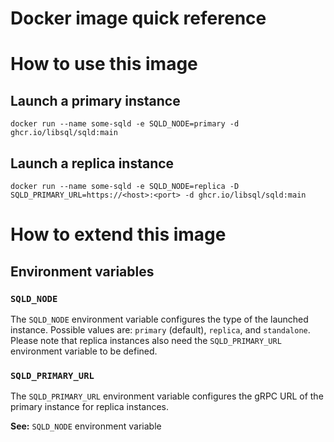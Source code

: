 # Docker image quick reference

# How to use this image

## Launch a primary instance

```
docker run --name some-sqld -e SQLD_NODE=primary -d ghcr.io/libsql/sqld:main
```

## Launch a replica instance

```
docker run --name some-sqld -e SQLD_NODE=replica -D SQLD_PRIMARY_URL=https://<host>:<port> -d ghcr.io/libsql/sqld:main
```

# How to extend this image

## Environment variables

### `SQLD_NODE`

The `SQLD_NODE` environment variable configures the type of the launched instance. Possible values are: `primary` (default), `replica`, and `standalone`.
Please note that replica instances also need the `SQLD_PRIMARY_URL` environment variable to be defined.

### `SQLD_PRIMARY_URL`

The `SQLD_PRIMARY_URL` environment variable configures the gRPC URL of the primary instance for replica instances.

**See:** `SQLD_NODE` environment variable
